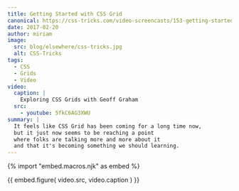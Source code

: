 ```yaml
---
title: Getting Started with CSS Grid
canonical: https://css-tricks.com/video-screencasts/153-getting-started-with-css-grid/
date: 2017-02-20
author: miriam
image:
  src: blog/elsewhere/css-tricks.jpg
  alt: CSS-Tricks
tags:
  - CSS
  - Grids
  - Video
video:
  caption: |
    Exploring CSS Grids with Geoff Graham
  src:
    - youtube: 5fkC6AG3XWU
summary: |
  It feels like CSS Grid has been coming for a long time now,
  but it just now seems to be reaching a point
  where folks are talking more and more about it
  and that it's becoming something we should learning.
---
```


{% import "embed.macros.njk" as embed %}

{{ embed.figure(
  video.src,
  video.caption
) }}
